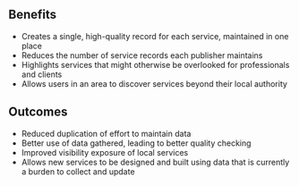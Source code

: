 ## Benefits

- Creates a single, high-quality record for each service, maintained in one place
- Reduces the number of service records each publisher maintains
- Highlights services that might otherwise be overlooked for professionals and clients
- Allows users in an area to discover services beyond their local authority

## Outcomes

- Reduced duplication of effort to maintain data
- Better use of data gathered, leading to better quality checking
- Improved visibility exposure of local services
- Allows new services to be designed and built using data that is currently a burden to collect and update